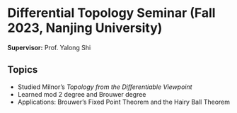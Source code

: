 # Differential Topology Seminar (Fall 2023, Nanjing University)

**Supervisor:** Prof. Yalong Shi  

## Topics
- Studied Milnor’s *Topology from the Differentiable Viewpoint*  
- Learned mod 2 degree and Brouwer degree  
- Applications: Brouwer’s Fixed Point Theorem and the Hairy Ball Theorem  
